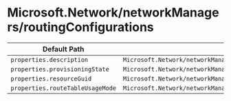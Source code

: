 # Microsoft.Network/networkManagers/routingConfigurations

| Default Path | Alias |
|---|---|
| `properties.description` | `Microsoft.Network/networkManagers/routingConfigurations/description` |
| `properties.provisioningState` | `Microsoft.Network/networkManagers/routingConfigurations/provisioningState` |
| `properties.resourceGuid` | `Microsoft.Network/networkManagers/routingConfigurations/resourceGuid` |
| `properties.routeTableUsageMode` | `Microsoft.Network/networkManagers/routingConfigurations/routeTableUsageMode` |


